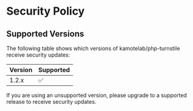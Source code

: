 # Security Policy

## Supported Versions

The following table shows which versions of kamotelab/php-turnstile receive security updates:

| Version | Supported          |
| ------- | ------------------ |
| 1.2.x   | :white_check_mark: |

If you are using an unsupported version, please upgrade to a supported release to receive security updates.
